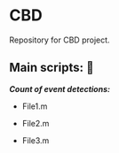 # CBD
Repository for CBD project. 

## Main scripts: :file_folder: 

_**Count of event detections:**_ 
  * File1.m

  * File2.m

  * File3.m

